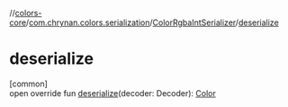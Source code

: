 //[colors-core](../../../index.md)/[com.chrynan.colors.serialization](../index.md)/[ColorRgbaIntSerializer](index.md)/[deserialize](deserialize.md)

# deserialize

[common]\
open override fun [deserialize](deserialize.md)(decoder: Decoder): [Color](../../com.chrynan.colors/-color/index.md)
